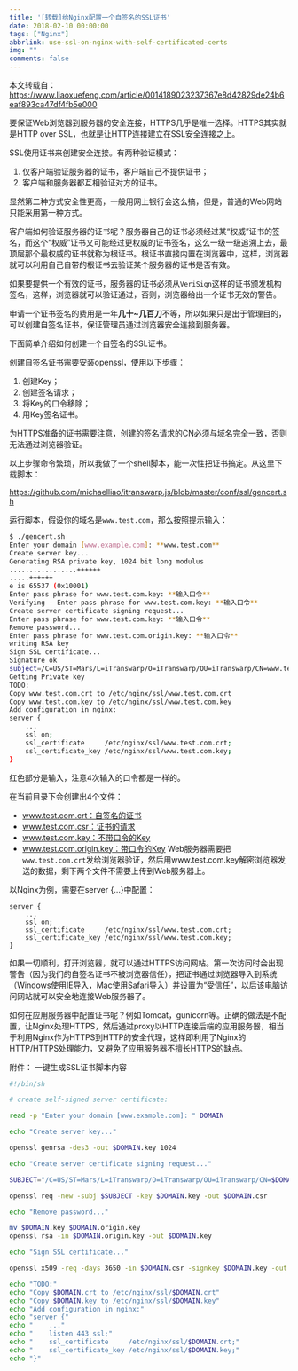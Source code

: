 ```yaml
---
title: '[转载]给Nginx配置一个自签名的SSL证书'
date: 2018-02-10 00:00:00
tags: ["Nginx"]
abbrlink: use-ssl-on-nginx-with-self-certificated-certs
img: ""
comments: false
---
```


本文转载自：https://www.liaoxuefeng.com/article/0014189023237367e8d42829de24b6eaf893ca47df4fb5e000

要保证Web浏览器到服务器的安全连接，HTTPS几乎是唯一选择。HTTPS其实就是HTTP over SSL，也就是让HTTP连接建立在SSL安全连接之上。

SSL使用证书来创建安全连接。有两种验证模式：

1. 仅客户端验证服务器的证书，客户端自己不提供证书；
2. 客户端和服务器都互相验证对方的证书。

显然第二种方式安全性更高，一般用网上银行会这么搞，但是，普通的Web网站只能采用第一种方式。

客户端如何验证服务器的证书呢？服务器自己的证书必须经过某“权威”证书的签名，而这个“权威”证书又可能经过更权威的证书签名，这么一级一级追溯上去，最顶层那个最权威的证书就称为根证书。根证书直接内置在浏览器中，这样，浏览器就可以利用自己自带的根证书去验证某个服务器的证书是否有效。

如果要提供一个有效的证书，服务器的证书必须从`VeriSign`这样的证书颁发机构签名，这样，浏览器就可以验证通过，否则，浏览器给出一个证书无效的警告。

申请一个证书签名的费用是一年**几十~几百刀**不等，所以如果只是出于管理目的，可以创建自签名证书，保证管理员通过浏览器安全连接到服务器。

下面简单介绍如何创建一个自签名的SSL证书。



创建自签名证书需要安装openssl，使用以下步骤：

1. 创建Key；
2. 创建签名请求；
3. 将Key的口令移除；
4. 用Key签名证书。

为HTTPS准备的证书需要注意，创建的签名请求的CN必须与域名完全一致，否则无法通过浏览器验证。

以上步骤命令繁琐，所以我做了一个shell脚本，能一次性把证书搞定。从这里下载脚本：

https://github.com/michaelliao/itranswarp.js/blob/master/conf/ssl/gencert.sh

运行脚本，假设你的域名是`www.test.com`，那么按照提示输入：
```bash
$ ./gencert.sh 
Enter your domain [www.example.com]: **www.test.com**
Create server key...
Generating RSA private key, 1024 bit long modulus
.................++++++
.....++++++
e is 65537 (0x10001)
Enter pass phrase for www.test.com.key: **输入口令**
Verifying - Enter pass phrase for www.test.com.key: **输入口令**
Create server certificate signing request...
Enter pass phrase for www.test.com.key: **输入口令**
Remove password...
Enter pass phrase for www.test.com.origin.key: **输入口令**
writing RSA key
Sign SSL certificate...
Signature ok
subject=/C=US/ST=Mars/L=iTranswarp/O=iTranswarp/OU=iTranswarp/CN=www.test.com
Getting Private key
TODO:
Copy www.test.com.crt to /etc/nginx/ssl/www.test.com.crt
Copy www.test.com.key to /etc/nginx/ssl/www.test.com.key
Add configuration in nginx:
server {
    ...
    ssl on;
    ssl_certificate     /etc/nginx/ssl/www.test.com.crt;
    ssl_certificate_key /etc/nginx/ssl/www.test.com.key;
}
```
红色部分是输入，注意4次输入的口令都是一样的。

在当前目录下会创建出4个文件：

- www.test.com.crt：自签名的证书
- www.test.com.csr：证书的请求
- www.test.com.key：不带口令的Key
- www.test.com.origin.key：带口令的Key
Web服务器需要把`www.test.com.crt`发给浏览器验证，然后用www.test.com.key解密浏览器发送的数据，剩下两个文件不需要上传到Web服务器上。

以Nginx为例，需要在server {...}中配置：
```nginx
server {
    ...
    ssl on;
    ssl_certificate     /etc/nginx/ssl/www.test.com.crt;
    ssl_certificate_key /etc/nginx/ssl/www.test.com.key;
}
```
如果一切顺利，打开浏览器，就可以通过HTTPS访问网站。第一次访问时会出现警告（因为我们的自签名证书不被浏览器信任），把证书通过浏览器导入到系统（Windows使用IE导入，Mac使用Safari导入）并设置为“受信任”，以后该电脑访问网站就可以安全地连接Web服务器了。

如何在应用服务器中配置证书呢？例如Tomcat，gunicorn等。正确的做法是不配置，让Nginx处理HTTPS，然后通过proxy以HTTP连接后端的应用服务器，相当于利用Nginx作为HTTPS到HTTP的安全代理，这样即利用了Nginx的HTTP/HTTPS处理能力，又避免了应用服务器不擅长HTTPS的缺点。

附件：
一键生成SSL证书脚本内容
```bash
#!/bin/sh

# create self-signed server certificate:

read -p "Enter your domain [www.example.com]: " DOMAIN

echo "Create server key..."

openssl genrsa -des3 -out $DOMAIN.key 1024

echo "Create server certificate signing request..."

SUBJECT="/C=US/ST=Mars/L=iTranswarp/O=iTranswarp/OU=iTranswarp/CN=$DOMAIN"

openssl req -new -subj $SUBJECT -key $DOMAIN.key -out $DOMAIN.csr

echo "Remove password..."

mv $DOMAIN.key $DOMAIN.origin.key
openssl rsa -in $DOMAIN.origin.key -out $DOMAIN.key

echo "Sign SSL certificate..."

openssl x509 -req -days 3650 -in $DOMAIN.csr -signkey $DOMAIN.key -out $DOMAIN.crt

echo "TODO:"
echo "Copy $DOMAIN.crt to /etc/nginx/ssl/$DOMAIN.crt"
echo "Copy $DOMAIN.key to /etc/nginx/ssl/$DOMAIN.key"
echo "Add configuration in nginx:"
echo "server {"
echo "    ..."
echo "    listen 443 ssl;"
echo "    ssl_certificate     /etc/nginx/ssl/$DOMAIN.crt;"
echo "    ssl_certificate_key /etc/nginx/ssl/$DOMAIN.key;"
echo "}"
```
